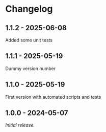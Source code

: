 # Changelog

## 1.1.2 - 2025-06-08

Added some unit tests

## 1.1.1 - 2025-05-19

Dummy version number

## 1.1.0 - 2025-05-19

First version with automated scripts and tests

## 1.0.0 - 2024-05-07

_Initial release._
